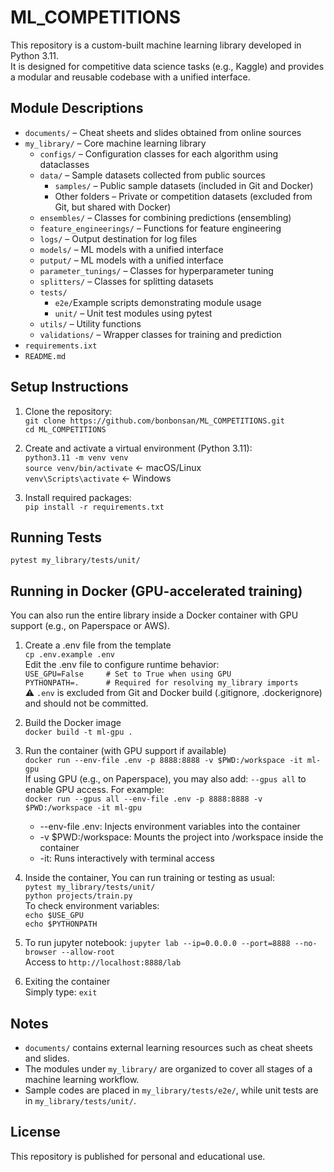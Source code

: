 # ML_COMPETITIONS

This repository is a custom-built machine learning library developed in Python 3.11.  
It is designed for competitive data science tasks (e.g., Kaggle) and provides a modular and reusable codebase with a unified interface.

## Module Descriptions

- `documents/` – Cheat sheets and slides obtained from online sources
- `my_library/` – Core machine learning library  
  - `configs/` – Configuration classes for each algorithm using dataclasses  
  - `data/` – Sample datasets collected from public sources  
    - `samples/` – Public sample datasets (included in Git and Docker)  
    - Other folders – Private or competition datasets (excluded from Git, but shared with Docker)  
  - `ensembles/` – Classes for combining predictions (ensembling)  
  - `feature_engineerings/` – Functions for feature engineering  
  - `logs/` – Output destination for log files  
  - `models/` – ML models with a unified interface  
  - `putput/` – ML models with a unified interface  
  - `parameter_tunings/` – Classes for hyperparameter tuning  
  - `splitters/` – Classes for splitting datasets  
  - `tests/`  
    - `e2e/`Example scripts demonstrating module usage  
    - `unit/` – Unit test modules using pytest  
  - `utils/` – Utility functions  
  - `validations/` – Wrapper classes for training and prediction
- `requirements.ixt`
- `README.md`

## Setup Instructions

1. Clone the repository:  
   `git clone https://github.com/bonbonsan/ML_COMPETITIONS.git`  
   `cd ML_COMPETITIONS`

2. Create and activate a virtual environment (Python 3.11):  
   `python3.11 -m venv venv`  
   `source venv/bin/activate`  ← macOS/Linux  
   `venv\Scripts\activate`     ← Windows

3. Install required packages:  
   `pip install -r requirements.txt`

## Running Tests

`pytest my_library/tests/unit/`

## Running in Docker (GPU-accelerated training)

You can also run the entire library inside a Docker container with GPU support (e.g., on Paperspace or AWS).

1. Create a .env file from the template  
   `cp .env.example .env`  
   Edit the .env file to configure runtime behavior:  
   `USE_GPU=False     # Set to True when using GPU`  
   `PYTHONPATH=.      # Required for resolving my_library imports`  
   ⚠️ `.env` is excluded from Git and Docker build (.gitignore, .dockerignore) and should not be committed.

2. Build the Docker image  
   `docker build -t ml-gpu .`

3. Run the container (with GPU support if available)  
   `docker run --env-file .env -p 8888:8888 -v $PWD:/workspace -it ml-gpu`  
   If using GPU (e.g., on Paperspace), you may also add: `--gpus all` to enable GPU access. For example:  
   `docker run --gpus all --env-file .env -p 8888:8888 -v $PWD:/workspace -it ml-gpu`
  
   - --env-file .env: Injects environment variables into the container  
   - -v $PWD:/workspace: Mounts the project into /workspace inside the container  
   - -it: Runs interactively with terminal access  

4. Inside the container, You can run training or testing as usual:  
   `pytest my_library/tests/unit/`  
   `python projects/train.py`  
   To check environment variables:  
   `echo $USE_GPU`  
   `echo $PYTHONPATH`  

5. To run jupyter notebook:
   `jupyter lab --ip=0.0.0.0 --port=8888 --no-browser --allow-root`  
   Access to `http://localhost:8888/lab`

6. Exiting the container  
   Simply type: `exit`

## Notes

- `documents/` contains external learning resources such as cheat sheets and slides.
- The modules under `my_library/` are organized to cover all stages of a machine learning workflow.
- Sample codes are placed in `my_library/tests/e2e/`, while unit tests are in `my_library/tests/unit/`.

## License

This repository is published for personal and educational use.  
